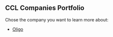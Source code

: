 ## CCL Companies Portfolio 

Chose the company you want to learn more about:

- [Oligo](docs/ccl/portfolio/oligo/)
